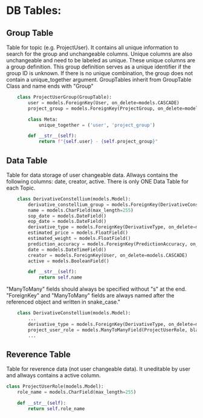 # DB Tables:
## Group Table
Table for topic (e.g. ProjectUser). It contains all unique information to search for the group and unchangeable columns. Unique columns are also unchangeable and need to be labeled as unique. These unique columns are a group definition. This group definition serves as a unique identifier if the group ID is unknown. If there is no unique combination, the group does not contain a unique_together argument.
GroupTables inherit from GroupTable Class and name ends with "Group"
```python
    class ProjectUserGroup(GroupTable):
        user = models.ForeignKey(User, on_delete=models.CASCADE)
        project_group = models.ForeignKey(ProjectGroup, on_delete=models.CASCADE)

        class Meta:
            unique_together = ('user', 'project_group')

        def __str__(self):
            return f"{self.user} - {self.project_group}"
```

## Data Table
Table for data storage of user changeable data. Allways contains the following columns: date, creator, active. There is only ONE Data Table for each Topic.
```python
    class DerivativeConstellium(models.Model):
        derivative_constellium_group = models.ForeignKey(DerivativeConstelliumGroup, on_delete=models.CASCADE)
        name = models.CharField(max_length=255)
        sop_date = models.DateField()
        eop_date = models.DateField()
        derivative_type = models.ForeignKey(DerivativeType, on_delete=models.CASCADE)
        estimated_price = models.FloatField()
        estimated_weight = models.FloatField()
        prediction_accuracy = models.ForeignKey(PredictionAccuracy, on_delete=models.CASCADE)
        date = models.DateTimeField()
        creator = models.ForeignKey(User, on_delete=models.CASCADE)
        active = models.BooleanField()

        def __str__(self):
            return self.name
```

"ManyToMany" fields should always be specified without "s" at the end. "ForeignKey" and "ManyToMany" fields are always named after the referenced object and written in snake_case."

```python
    class DerivativeConstellium(models.Model):
        ...
        derivative_type = models.ForeignKey(DerivativeType, on_delete=models.CASCADE)
        project_user_role = models.ManyToManyField(ProjectUserRole, blank=True)
        ...
```

## Reverence Table
Table for reverence data (not user changeable data). It uneditable by user and allways contains a active column.
```python
class ProjectUserRole(models.Model):
    role_name = models.CharField(max_length=255)

    def __str__(self):
        return self.role_name
```